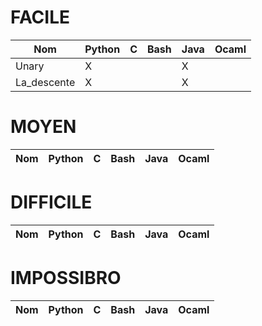 # FACILE
Nom|Python|C|Bash|Java|Ocaml
---|---|---|---|---|---
Unary|X| | |X| 
La_descente|X| | |X| 

# MOYEN
Nom|Python|C|Bash|Java|Ocaml
---|---|---|---|---|---

# DIFFICILE
Nom|Python|C|Bash|Java|Ocaml
---|---|---|---|---|---

# IMPOSSIBRO
Nom|Python|C|Bash|Java|Ocaml
---|---|---|---|---|---
